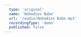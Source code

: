 ```yaml
---
  type: 'original'
  name: 'Nobodies Babe'
  url: '/audio/Nobodies Babe.mp3'
  recordingType: 'demo'
  published: false
---
```

